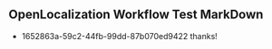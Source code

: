 ## OpenLocalization Workflow Test MarkDown
* 1652863a-59c2-44fb-99dd-87b070ed9422 
thanks!<!--HONumber=Mar16_HO4-->
